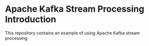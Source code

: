 # Apache Kafka Stream Processing Introduction

This repository contains an example of using Apache Kafka stream processing